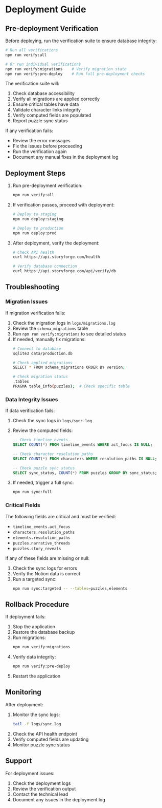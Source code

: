 # Deployment Guide

## Pre-deployment Verification

Before deploying, run the verification suite to ensure database integrity:

```bash
# Run all verifications
npm run verify:all

# Or run individual verifications
npm run verify:migrations    # Verify migration state
npm run verify:pre-deploy    # Run full pre-deployment checks
```

The verification suite will:
1. Check database accessibility
2. Verify all migrations are applied correctly
3. Ensure critical tables have data
4. Validate character links integrity
5. Verify computed fields are populated
6. Report puzzle sync status

If any verification fails:
- Review the error messages
- Fix the issues before proceeding
- Run the verification again
- Document any manual fixes in the deployment log

## Deployment Steps

1. Run pre-deployment verification:
   ```bash
   npm run verify:all
   ```

2. If verification passes, proceed with deployment:
   ```bash
   # Deploy to staging
   npm run deploy:staging

   # Deploy to production
   npm run deploy:prod
   ```

3. After deployment, verify the deployment:
   ```bash
   # Check API health
   curl https://api.storyforge.com/health

   # Verify database connection
   curl https://api.storyforge.com/api/verify/db
   ```

## Troubleshooting

### Migration Issues

If migration verification fails:
1. Check the migration logs in `logs/migrations.log`
2. Review the `schema_migrations` table
3. Run `npm run verify:migrations` to see detailed status
4. If needed, manually fix migrations:
   ```bash
   # Connect to database
   sqlite3 data/production.db

   # Check applied migrations
   SELECT * FROM schema_migrations ORDER BY version;

   # Check migration status
   .tables
   PRAGMA table_info(puzzles);  # Check specific table
   ```

### Data Integrity Issues

If data verification fails:
1. Check the sync logs in `logs/sync.log`
2. Review the computed fields:
   ```sql
   -- Check timeline events
   SELECT COUNT(*) FROM timeline_events WHERE act_focus IS NULL;
   
   -- Check character resolution paths
   SELECT COUNT(*) FROM characters WHERE resolution_paths IS NULL;
   
   -- Check puzzle sync status
   SELECT sync_status, COUNT(*) FROM puzzles GROUP BY sync_status;
   ```

3. If needed, trigger a full sync:
   ```bash
   npm run sync:full
   ```

### Critical Fields

The following fields are critical and must be verified:
- `timeline_events.act_focus`
- `characters.resolution_paths`
- `elements.resolution_paths`
- `puzzles.narrative_threads`
- `puzzles.story_reveals`

If any of these fields are missing or null:
1. Check the sync logs for errors
2. Verify the Notion data is correct
3. Run a targeted sync:
   ```bash
   npm run sync:targeted -- --tables=puzzles,elements
   ```

## Rollback Procedure

If deployment fails:
1. Stop the application
2. Restore the database backup
3. Run migrations:
   ```bash
   npm run verify:migrations
   ```
4. Verify data integrity:
   ```bash
   npm run verify:pre-deploy
   ```
5. Restart the application

## Monitoring

After deployment:
1. Monitor the sync logs:
   ```bash
   tail -f logs/sync.log
   ```
2. Check the API health endpoint
3. Verify computed fields are updating
4. Monitor puzzle sync status

## Support

For deployment issues:
1. Check the deployment logs
2. Review the verification output
3. Contact the technical lead
4. Document any issues in the deployment log 